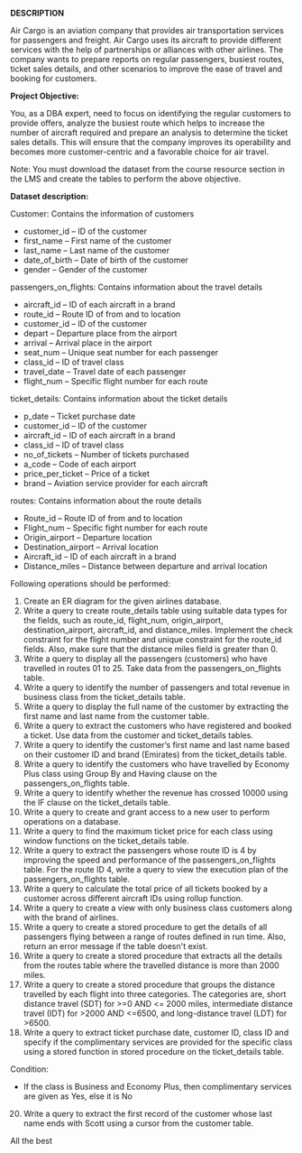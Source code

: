 **DESCRIPTION**

Air Cargo is an aviation company that provides air transportation services for passengers and freight. Air Cargo uses its aircraft to provide different services with the help of partnerships or alliances with other airlines. The company wants to prepare reports on regular passengers, busiest routes, ticket sales details, and other scenarios to improve the ease of travel and booking for customers.

**Project Objective:**

You, as a DBA expert, need to focus on identifying the regular customers to provide offers, analyze the busiest route which helps to increase the number of aircraft required and prepare an analysis to determine the ticket sales details. This will ensure that the company improves its operability and becomes more customer-centric and a favorable choice for air travel.

Note: You must download the dataset from the course resource section in the LMS and create the tables to perform the above objective.

**Dataset description:**

Customer: Contains the information of customers
- customer_id – ID of the customer
- first_name – First name of the customer
- last_name – Last name of the customer
- date_of_birth – Date of birth of the customer
- gender – Gender of the customer
 
passengers_on_flights: Contains information about the travel details
- aircraft_id – ID of each aircraft in a brand
- route_id – Route ID of from and to location
- customer_id – ID of the customer
- depart – Departure place from the airport
- arrival – Arrival place in the airport
- seat_num – Unique seat number for each passenger
- class_id – ID of travel class
- travel_date – Travel date of each passenger
- flight_num – Specific flight number for each route
 
ticket_details: Contains information about the ticket details
- p_date – Ticket purchase date
- customer_id – ID of the customer
- aircraft_id – ID of each aircraft in a brand
- class_id – ID of travel class
- no_of_tickets – Number of tickets purchased
- a_code – Code of each airport
- price_per_ticket – Price of a ticket
- brand – Aviation service provider for each aircraft

routes: Contains information about the route details
- Route_id – Route ID of from and to location
- Flight_num – Specific fight number for each route
- Origin_airport – Departure location
- Destination_airport – Arrival location
- Aircraft_id – ID of each aircraft in a brand
- Distance_miles – Distance between departure and arrival location
 
Following operations should be performed:

1. Create an ER diagram for the given airlines database.
2. Write a query to create route_details table using suitable data types for the fields, such as route_id, flight_num, origin_airport, destination_airport, aircraft_id, and distance_miles. Implement the check constraint for the flight number and unique constraint for the route_id fields. Also, make sure that the distance miles field is greater than 0.
3. Write a query to display all the passengers (customers) who have travelled in routes 01 to 25. Take data  from the passengers_on_flights table.
4. Write a query to identify the number of passengers and total revenue in business class from the ticket_details table.
5. Write a query to display the full name of the customer by extracting the first name and last name from the customer table.
6. Write a query to extract the customers who have registered and booked a ticket. Use data from the customer and ticket_details tables.
7. Write a query to identify the customer’s first name and last name based on their customer ID and brand (Emirates) from the ticket_details table.
8. Write a query to identify the customers who have travelled by Economy Plus class using Group By and Having clause on the passengers_on_flights table.
9. Write a query to identify whether the revenue has crossed 10000 using the IF clause on the ticket_details table.
10. Write a query to create and grant access to a new user to perform operations on a database.
11. Write a query to find the maximum ticket price for each class using window functions on the ticket_details table.
12. Write a query to extract the passengers whose route ID is 4 by improving the speed and performance of the passengers_on_flights table.
 For the route ID 4, write a query to view the execution plan of the passengers_on_flights table.
13. Write a query to calculate the total price of all tickets booked by a customer across different aircraft IDs using rollup function.
14. Write a query to create a view with only business class customers along with the brand of airlines.
15. Write a query to create a stored procedure to get the details of all passengers flying between a range of routes defined in run time. Also, return an error message if the table doesn't exist.
16. Write a query to create a stored procedure that extracts all the details from the routes table where the travelled distance is more than 2000 miles.
17. Write a query to create a stored procedure that groups the distance travelled by each flight into three categories. The categories are, short distance travel (SDT) for >=0 AND <= 2000 miles, intermediate distance travel (IDT) for >2000 AND <=6500, and long-distance travel (LDT) for >6500.
18. Write a query to extract ticket purchase date, customer ID, class ID and specify if the complimentary services are provided for the specific class using a stored function in stored procedure on the ticket_details table.

Condition:

- If the class is Business and Economy Plus, then complimentary services are given as Yes, else it is No
20. Write a query to extract the first record of the customer whose last name ends with Scott using a cursor from the customer table.

All the best
